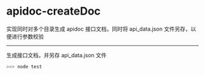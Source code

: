 # apidoc-createDoc
实现同时对多个目录生成 apidoc 接口文档，同时将 api_data.json 文件另存，以便进行参数校验

***
生成接口文档，并另存 api_data.json 文件
```Javascript
>>> node test
```